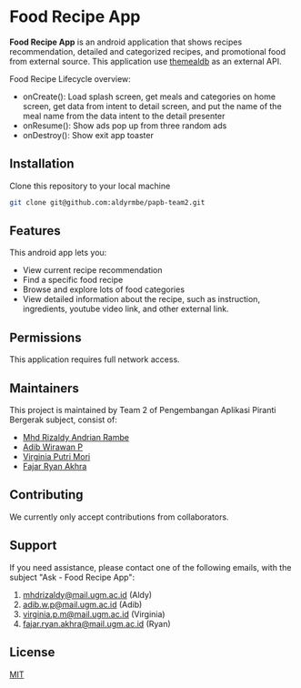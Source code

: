 # Food Recipe App

**Food Recipe App** is an android application that shows recipes recommendation, detailed and categorized recipes, and promotional food from external source. This application use [themealdb](https://www.themealdb.com)
 as an external API.
 
Food Recipe Lifecycle overview:
* onCreate(): Load splash screen, get meals and categories on home screen, get data from intent to detail screen, and put the name of the meal name from the data intent to the detail presenter
* onResume(): Show ads pop up from three random ads
* onDestroy(): Show exit app toaster

## Installation
Clone this repository to your local machine

```bash
git clone git@github.com:aldyrmbe/papb-team2.git
```

## Features
This android app lets you:
* View current recipe recommendation
* Find a specific food recipe
* Browse and explore lots of food categories 
* View detailed information about the recipe, such as instruction, ingredients, youtube video link, and other external link.
  
## Permissions
This application requires full network access.

## Maintainers
This project is maintained by Team 2 of Pengembangan Aplikasi Piranti Bergerak subject, consist of:
* [Mhd Rizaldy Andrian Rambe](https://github.com/aldyrmbe)
* [Adib Wirawan P](https://github.com/Siradrawanp)
* [Virginia Putri Mori](https://github.com/virginiaritonga)
* [Fajar Ryan Akhra](https://github.com/ryanakhra2)

## Contributing
We currently only accept contributions from collaborators.

## Support
If you need assistance, please contact one of the following emails, with the subject "Ask - Food Recipe App":
1. mhdrizaldy@mail.ugm.ac.id (Aldy)
2. adib.w.p@mail.ugm.ac.id (Adib)
3. virginia.p.m@mail.ugm.ac.id (Virginia)
4. fajar.ryan.akhra@mail.ugm.ac.id (Ryan)

## License
[MIT](https://choosealicense.com/licenses/mit/)
